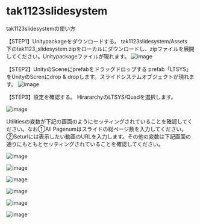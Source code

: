 # tak1123slidesystem
tak1123slidesystemの使い方

【STEP1】Unitypackageをダウンロードする。
tak1123slidesystem/Assets　下のtak1123_slidesystem.zipをローカルにダウンロードし、zipファイルを展開してください。Unitypackageファイルが現れます。
![image](https://user-images.githubusercontent.com/15305650/184134400-1555ae26-9d93-41be-884c-be6be6a52674.png)


【STEP2】UnityのSceneにprefabをドラッグドロップする
prefab「LTSYS」をUnityのScrenにdrop & dropします。スライドシステムオブジェクトが現れます。
![image](https://user-images.githubusercontent.com/15305650/184135013-35120dcb-b755-4127-8365-f7e06df719b6.png)

【STEP3】設定を確認する。
HirararchyのLTSYS/Quadを選択します。

![image](https://user-images.githubusercontent.com/15305650/184135774-0cb289d5-d7dd-48da-846c-4ca88a25536f.png)

Utilitiesの変数が下記の画面のようにセッティングされていることを確認してください。なお①All Pagenumはスライドの総ページ数を入力してください。②Seturlには表示したい動画のURLを入力します。その他の変数は下記画面の通りにもともとセッティングされていることを確認してください。

![image](https://user-images.githubusercontent.com/15305650/184136485-1a25a0ea-3a1a-41ad-adcc-594a150f7be7.png)

![image](https://user-images.githubusercontent.com/15305650/184138280-f6df1c99-04f2-46a3-9001-d88f23a4568d.png)

![image](https://user-images.githubusercontent.com/15305650/184138511-a565a43a-7fc3-4d63-b015-22392b05f2c3.png)


![image](https://user-images.githubusercontent.com/15305650/184138895-d51f7ffc-7153-4f9f-87e8-1b00fd00d721.png)


![image](https://user-images.githubusercontent.com/15305650/184139041-510d4938-b116-4197-80b3-1280090ab952.png)


![image](https://user-images.githubusercontent.com/15305650/184139254-f8506b98-7663-4462-8d09-ad33edd814c5.png)
